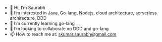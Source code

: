 - 👋 Hi, I’m Saurabh
- 👀 I’m interested in Java, Go-lang, Nodejs, cloud architecture, serverless architecture, DDD
- 🌱 I’m currently learning go-lang
- 💞️ I’m looking to collaborate on DDD and go-lang
- 📫 How to reach me at: skumar.saurabh@gmail.com

<!---
sk-saurabh/sk-saurabh is a ✨ special ✨ repository because its `README.md` (this file) appears on your GitHub profile.
You can click the Preview link to take a look at your changes.
--->
